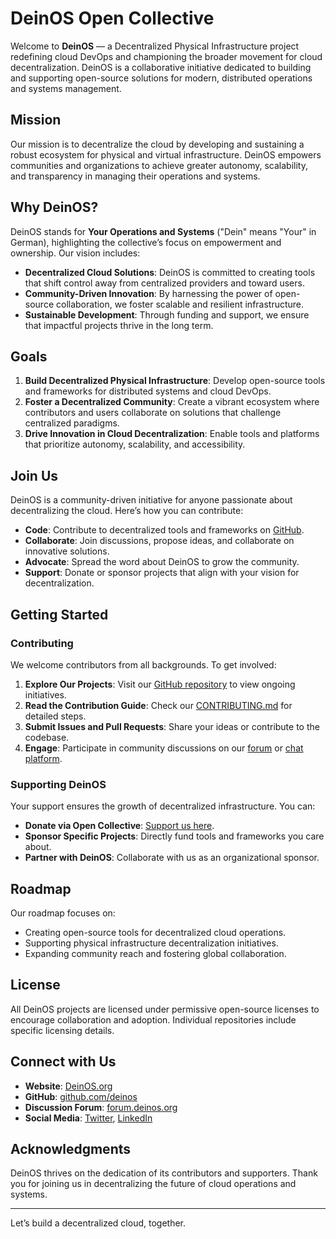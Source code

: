 # DeinOS Open Collective

Welcome to **DeinOS** — a Decentralized Physical Infrastructure project redefining cloud DevOps and championing the broader movement for cloud decentralization. DeinOS is a collaborative initiative dedicated to building and supporting open-source solutions for modern, distributed operations and systems management.

## Mission
Our mission is to decentralize the cloud by developing and sustaining a robust ecosystem for physical and virtual infrastructure. DeinOS empowers communities and organizations to achieve greater autonomy, scalability, and transparency in managing their operations and systems.

## Why DeinOS?
DeinOS stands for **Your Operations and Systems** ("Dein" means "Your" in German), highlighting the collective’s focus on empowerment and ownership. Our vision includes:

- **Decentralized Cloud Solutions**: DeinOS is committed to creating tools that shift control away from centralized providers and toward users.
- **Community-Driven Innovation**: By harnessing the power of open-source collaboration, we foster scalable and resilient infrastructure.
- **Sustainable Development**: Through funding and support, we ensure that impactful projects thrive in the long term.

## Goals
1. **Build Decentralized Physical Infrastructure**: Develop open-source tools and frameworks for distributed systems and cloud DevOps.
2. **Foster a Decentralized Community**: Create a vibrant ecosystem where contributors and users collaborate on solutions that challenge centralized paradigms.
3. **Drive Innovation in Cloud Decentralization**: Enable tools and platforms that prioritize autonomy, scalability, and accessibility.

## Join Us
DeinOS is a community-driven initiative for anyone passionate about decentralizing the cloud. Here’s how you can contribute:

- **Code**: Contribute to decentralized tools and frameworks on [GitHub](#).
- **Collaborate**: Join discussions, propose ideas, and collaborate on innovative solutions.
- **Advocate**: Spread the word about DeinOS to grow the community.
- **Support**: Donate or sponsor projects that align with your vision for decentralization.

## Getting Started
### Contributing
We welcome contributors from all backgrounds. To get involved:

1. **Explore Our Projects**: Visit our [GitHub repository](#) to view ongoing initiatives.
2. **Read the Contribution Guide**: Check our [CONTRIBUTING.md](CONTRIBUTING.md) for detailed steps.
3. **Submit Issues and Pull Requests**: Share your ideas or contribute to the codebase.
4. **Engage**: Participate in community discussions on our [forum](#) or [chat platform](#).

### Supporting DeinOS
Your support ensures the growth of decentralized infrastructure. You can:

- **Donate via Open Collective**: [Support us here](#).
- **Sponsor Specific Projects**: Directly fund tools and frameworks you care about.
- **Partner with DeinOS**: Collaborate with us as an organizational sponsor.

## Roadmap
Our roadmap focuses on:
- Creating open-source tools for decentralized cloud operations.
- Supporting physical infrastructure decentralization initiatives.
- Expanding community reach and fostering global collaboration.

## License
All DeinOS projects are licensed under permissive open-source licenses to encourage collaboration and adoption. Individual repositories include specific licensing details.

## Connect with Us
- **Website**: [DeinOS.org](#)
- **GitHub**: [github.com/deinos](#)
- **Discussion Forum**: [forum.deinos.org](#)
- **Social Media**: [Twitter](#), [LinkedIn](#)

## Acknowledgments
DeinOS thrives on the dedication of its contributors and supporters. Thank you for joining us in decentralizing the future of cloud operations and systems.

---

Let’s build a decentralized cloud, together.
